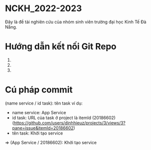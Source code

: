 # NCKH_2022-2023
Đây là đề tài nghiên cứu của nhóm sinh viên trường đại học Kinh Tế Đà Nẵng. 

# Hướng dẫn kết nối Git Repo
1. 
2. 
3. 

# Cú pháp commit
(name service / id task): tên task
ví dụ: 
  - name service: App Service
  - id task: URL của task ở project là itemId (20186602) (https://github.com/users/dinhhieuz/projects/3/views/3?pane=issue&itemId=20186602)
  - tên task: Khởi tạo service
  
 => (App Service / 20186602): Khởi tạo service
  
